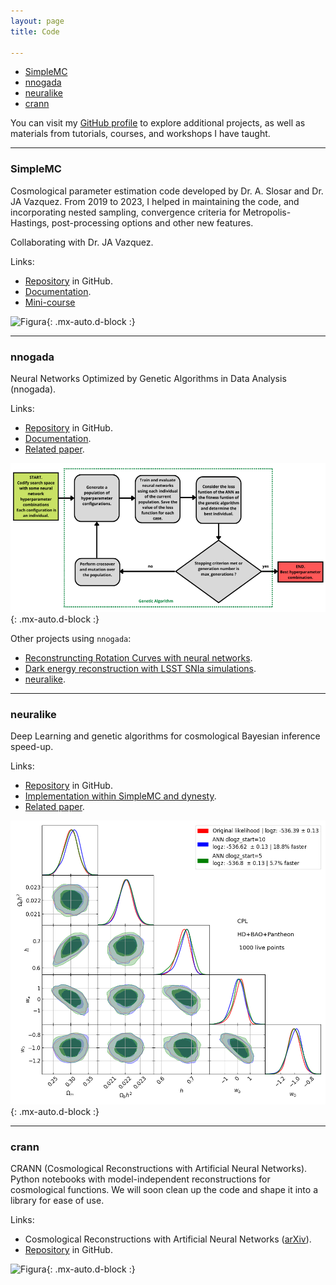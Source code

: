 ```yaml
---
layout: page
title: Code

---
```


- [SimpleMC](#simplemc)
- [nnogada](#nnogada)	
- [neuralike](#neuralike)	
- [crann](#crann)


You can visit my [GitHub profile](https://github.com/igomezv) to explore additional projects, as well as materials from tutorials, courses, and workshops I have taught.

-----------------------------------------------------------

### SimpleMC
Cosmological parameter estimation code developed by Dr. A. Slosar and Dr. JA Vazquez. From 2019 to 2023, I helped in maintaining the code, and incorporating nested sampling, convergence criteria for Metropolis-Hastings, post-processing options and other new features.

Collaborating with Dr. JA Vazquez.

Links:
 
 - [Repository](https://github.com/ja-vazquez/SimpleMC) in GitHub.
 - [Documentation](https://igomezv.github.io/SimpleMC).
 - [Mini-course](https://github.com/igomezv/simplemc_workshop)

![Figura](https://igomezv.github.io/assets/img/triangleSimplemc.png){: .mx-auto.d-block :}

----------------

### nnogada

Neural Networks Optimized by Genetic Algorithms in Data Analysis (nnogada).

Links:

 - [Repository](https://github.com/igomezv/nnogada) in GitHub.
 - [Documentation](https://igomezv.github.io/nnogada/).
 - [Related paper](https://arxiv.org/abs/2209.02685).

![Figura](https://raw.githubusercontent.com/igomezv/igomezv.github.io/master/assets/img/nnogada.png){: .mx-auto.d-block :}

Other projects using `nnogada`:
 - [Reconstruncting Rotation Curves with neural networks](https://github.com/igomezv/Reconstructing-RC-with-ANN).
 - [Dark energy reconstruction with LSST SNIa simulations](https://github.com/igomezv/LSST_DE_neural_reconstruction).
 - [neuralike](https://github.com/igomezv/neuralike). 

---------------

### neuralike

Deep Learning and genetic algorithms for cosmological Bayesian inference speed-up.

Links:

 - [Repository](https://github.com/igomezv/neuralike) in GitHub.
 - [Implementation within SimpleMC and dynesty](https://github.com/igomezv/simplemc_tests/tree/neuralike).
 - [Related paper](https://arxiv.org/abs/2405.03293).

![Figura](https://raw.githubusercontent.com/igomezv/igomezv.github.io/master/assets/img/neuralike.png){: .mx-auto.d-block :}


------------------

### crann

CRANN (Cosmological Reconstructions with Artificial Neural Networks). Python notebooks with model-independent reconstructions for cosmological functions. We will soon clean up the code and shape it into a library for ease of use. 


Links:

- Cosmological Reconstructions with Artificial Neural Networks ([arXiv](https://arxiv.org/abs/2104.00595)).
- [Repository](https://github.com/igomezv/crann) in GitHub.

![Figura](https://igomezv.github.io/assets/img/reconstruction.png){: .mx-auto.d-block :}



